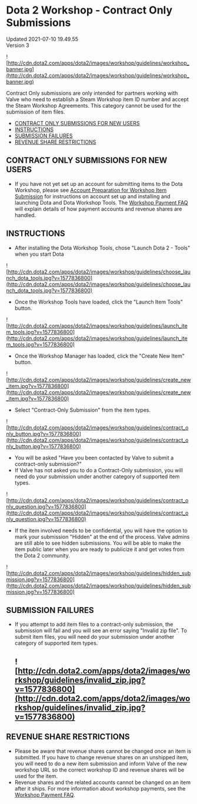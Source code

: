 # Dota 2 Workshop - Contract Only Submissions
Updated 2021-07-10 19.49.55  
Version 3  

![http://cdn.dota2.com/apps/dota2/images/workshop/guidelines/workshop_banner.jpg](http://cdn.dota2.com/apps/dota2/images/workshop/guidelines/workshop_banner.jpg)  
  
Contract Only submissions are only intended for partners working with Valve who need to establish a Steam Workshop item ID number and accept the Steam Workshop Agreements. This category cannot be used for the submission of item files.  
  
* [CONTRACT ONLY SUBMISSIONS FOR NEW USERS](#newusers)
* [INSTRUCTIONS](#instructions)
* [SUBMISSION FAILURES](#failures)
* [REVENUE SHARE RESTRICTIONS](#revenuerestrictions)
  
  
  
  
## CONTRACT ONLY SUBMISSIONS FOR NEW USERS
* If you have not yet set up an account for submitting items to the Dota Workshop, please see [Account Preparation for Workshop Item Submission](https://support.steampowered.com/kb/8860-WOSX-7503/dota-2-account-preparation-for-workshop-item-submission) for instructions on account set up and installing and launching Dota and Dota Workshop Tools. The [Workshop Payment FAQ](http://steamcommunity.com/workshop/workshoppaymentinfofaq) will explain details of how payment accounts and revenue shares are handled.
  
  
  
  
## INSTRUCTIONS
* After installing the Dota Workshop Tools, chose "Launch Dota 2 - Tools" when you start Dota
  
  
![http://cdn.dota2.com/apps/dota2/images/workshop/guidelines/choose_launch_dota_tools.jpg?v=1577836800](http://cdn.dota2.com/apps/dota2/images/workshop/guidelines/choose_launch_dota_tools.jpg?v=1577836800)  
  
* Once the Workshop Tools have loaded, click the "Launch Item Tools" button.
  
  
![http://cdn.dota2.com/apps/dota2/images/workshop/guidelines/launch_item_tools.jpg?v=1577836800](http://cdn.dota2.com/apps/dota2/images/workshop/guidelines/launch_item_tools.jpg?v=1577836800)  
  
* Once the Workshop Manager has loaded, click the "Create New Item" button.
  
  
![http://cdn.dota2.com/apps/dota2/images/workshop/guidelines/create_new_item.jpg?v=1577836800](http://cdn.dota2.com/apps/dota2/images/workshop/guidelines/create_new_item.jpg?v=1577836800)  
  
* Select "Contract-Only Submission" from the item types.
  
  
![http://cdn.dota2.com/apps/dota2/images/workshop/guidelines/contract_only_button.jpg?v=1577836800](http://cdn.dota2.com/apps/dota2/images/workshop/guidelines/contract_only_button.jpg?v=1577836800)  
  
* You will be asked "Have you been contacted by Valve to submit a contract-only submission?"
*  If Valve has not asked you to do a Contract-Only submission, you will need do your submission under another category of supported item types.
  
  
![http://cdn.dota2.com/apps/dota2/images/workshop/guidelines/contract_only_question.jpg?v=1577836800](http://cdn.dota2.com/apps/dota2/images/workshop/guidelines/contract_only_question.jpg?v=1577836800)  
  
* If the item involved needs to be confidential, you will have the option to mark your submission "Hidden" at the end of the process. Valve admins are still able to see hidden submissions. You will be able to make the item public later when you are ready to publicize it and get votes from the Dota 2 community.
  
  
![http://cdn.dota2.com/apps/dota2/images/workshop/guidelines/hidden_submission.jpg?v=1577836800](http://cdn.dota2.com/apps/dota2/images/workshop/guidelines/hidden_submission.jpg?v=1577836800)  
  
  
  
## SUBMISSION FAILURES
* If you attempt to add item files to a contract-only submission, the submission will fail and you will see an error saying "Invalid zip file". To submit item files, you will need do your submission under another category of supported item types.
  ## ![http://cdn.dota2.com/apps/dota2/images/workshop/guidelines/invalid_zip.jpg?v=1577836800](http://cdn.dota2.com/apps/dota2/images/workshop/guidelines/invalid_zip.jpg?v=1577836800)
  
  
## REVENUE SHARE RESTRICTIONS
* Please be aware that revenue shares cannot be changed once an item is submitted. If you have to change revenue shares on an unshipped item, you will need to do a new item submission and inform Valve of the new workshop URL so the correct workshop ID and revenue shares will be used for the item.
* Revenue shares and the related accounts cannot be changed on an item after it ships. For more information about workshop payments, see the [Workshop Payment FAQ](http://steamcommunity.com/workshop/workshoppaymentinfofaq).